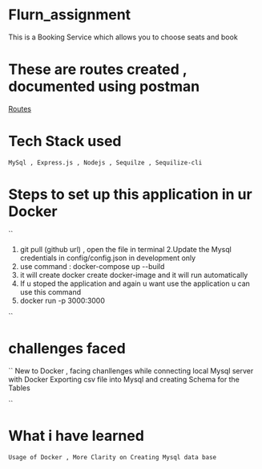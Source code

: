 # Flurn_assignment
This is a Booking Service which allows you to choose seats and book

# These are routes created , documented using postman
[Routes](https://documenter.getpostman.com/view/24325307/2s93z5A5Sv)

# Tech Stack used 
``MySql , Express.js , Nodejs , Sequilze , Sequilize-cli ``

# Steps to set up this application in ur Docker 

``
1. git pull (github url) ,
 open the file in terminal 
2.Update the Mysql credentials  in config/config.json in development only  
3. use command  : docker-compose up --build
4. it will create docker create docker-image and it will run automatically
5. If u stoped the application and again u want use the application u can use this command
6.  docker run -p 3000:3000

``
# challenges faced 

``
New to Docker , facing chanllenges while connecting local Mysql server with Docker 
Exporting csv file into Mysql and creating Schema for the Tables 

``
# What i have learned 

``
Usage of Docker ,
More Clarity on Creating Mysql data base
``

